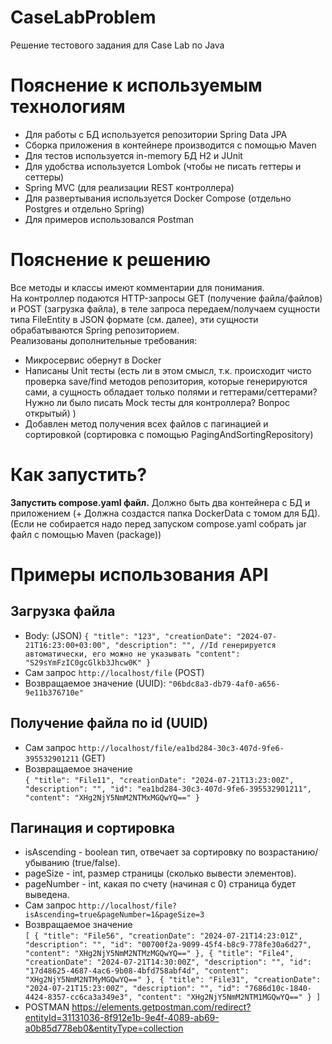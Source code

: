 # CaseLabProblem
Решение тестового задания для Case Lab по Java
# Пояснение к используемым технологиям
- Для работы с БД используется репозитории Spring Data JPA
- Сборка приложения в контейнере производится с помощью Maven
- Для тестов используется in-memory БД H2 и JUnit
- Для удобства используется Lombok (чтобы не писать геттеры и сеттеры)
- Spring MVC (для реализации REST контроллера)
- Для развертывания используется Docker Compose (отдельно Postgres и отдельно Spring)
- Для примеров использовался Postman
# Пояснение к решению
Все методы и классы имеют комментарии для понимания.<br>
На контроллер подаются HTTP-запросы GET (получение файла/файлов) и 
POST (загрузка файла), в теле запроса передаем/получаем сущности типа FileEntity
в JSON формате (см. далее), эти сущности обрабатываются Spring репозиторием.<br>
Реализованы дополнительные требования:
- Микросервис обернут в Docker
- Написаны Unit тесты (есть ли в этом смысл, т.к. происходит чисто проверка save/find методов 
 репозитория, которые генерируются сами, а сущность обладает только полями и геттерами/сеттерами? 
Нужно ли было писать Mock тесты для контроллера? Вопрос открытый) )
- Добавлен метод получения всех файлов с пагинацией и сортировкой (сортировка с помощью PagingAndSortingRepository)
# Как запустить?
**Запустить compose.yaml файл.** Должно быть два контейнера с БД и приложением (+ Должна создастся папка DockerData с томом для БД). 
(Если не собирается надо перед запуском compose.yaml собрать jar файл с помощью Maven (package))
# Примеры использования API
## Загрузка файла
- Body: (JSON)
`
  {
  "title": "123",
  "creationDate": "2024-07-21T16:23:00+03:00",
  "description": "",
  //Id генерируется автоматически, его можно не указывать
  "content": "S29sYmFzIC0gcGlkb3Jhcw0K"
  }
`
- Сам запрос `http://localhost/file` (POST)
- Возвращаемое значение (UUID): `"06bdc8a3-db79-4af0-a656-9e11b376710e"`
## Получение файла по id (UUID)
- Сам запрос `http://localhost/file/ea1bd284-30c3-407d-9fe6-395532901211` (GET)
- Возвращаемое значение<br> 
`
  {
  "title": "File11",
  "creationDate": "2024-07-21T13:23:00Z",
  "description": "",
  "id": "ea1bd284-30c3-407d-9fe6-395532901211",
  "content": "XHg2NjY5NmM2NTMxMGQwYQ=="
  }
`
## Пагинация и сортировка
- isAscending - boolean тип, отвечает за сортировку по возрастанию/убыванию (true/false).
- pageSize - int, размер страницы (сколько вывести элементов).
- pageNumber - int, какая по счету (начиная с 0) страница будет выведена.
- Сам запрос `http://localhost/file?isAscending=true&pageNumber=1&pageSize=3`
- Возвращаемое значение<br> 
`[
{
"title": "File56",
"creationDate": "2024-07-21T14:23:01Z",
"description": "",
"id": "00700f2a-9099-45f4-b8c9-778fe30a6d27",
"content": "XHg2NjY5NmM2NTMzMGQwYQ=="
},
{
"title": "File4",
"creationDate": "2024-07-21T14:30:00Z",
"description": "",
"id": "17d48625-4687-4ac6-9b08-4bfd758abf4d",
"content": "XHg2NjY5NmM2NTMyMGQwYQ=="
},
{
"title": "File31",
"creationDate": "2024-07-21T15:23:00Z",
"description": "",
"id": "7686d10c-1840-4424-8357-cc6ca3a349e3",
"content": "XHg2NjY5NmM2NTM1MGQwYQ=="
}
]`
- POSTMAN https://elements.getpostman.com/redirect?entityId=31131036-8f912e1b-9e4f-4089-ab69-a0b85d778eb0&entityType=collection